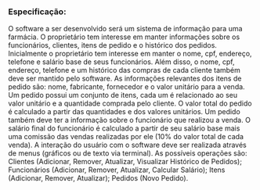 <h3>Especificação:</h3>
O software a ser desenvolvido será um sistema de informação para uma farmácia. O
proprietário tem interesse em manter informações sobre os funcionários, clientes, itens de
pedido e o histórico dos pedidos.
Inicialmente o proprietário tem interesse em manter o nome, cpf, endereço, telefone e salário
base de seus funcionários. Além disso, o nome, cpf, endereço, telefone e um histórico das
compras de cada cliente também deve ser mantido pelo software. As informações relevantes
dos itens de pedido são: nome, fabricante, fornecedor e o valor unitário para a venda.
Um pedido possui um conjunto de itens, cada um é relacionado ao seu valor unitário e a
quantidade comprada pelo cliente. O valor total do pedido é calculado a partir das
quantidades e dos valores unitários. Um pedido também deve ter a informação sobre o
funcionário que realizou a venda. O salário final do funcionário é calculado a partir de seu
salário base mais uma comissão das vendas realizadas por ele (10% do valor total de cada
venda).
A interação do usuário com o software deve ser realizada através de menus (gráficos ou de
texto via terminal). As possíveis operações são: Clientes (Adicionar, Remover, Atualizar,
Visualizar Histórico de Pedidos); Funcionários (Adicionar, Remover, Atualizar, Calcular Salário);
Itens (Adicionar, Remover, Atualizar); Pedidos (Novo Pedido).
